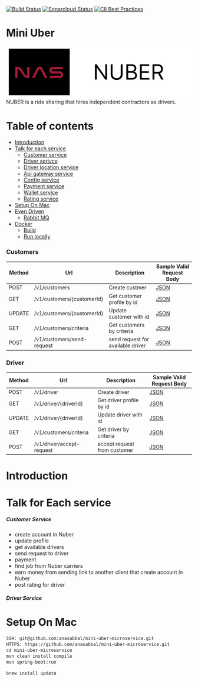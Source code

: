 [![Build Status](https://travis-ci.com/coma123/Spring-Boot-Blog-REST-API.svg?branch=development)](https://travis-ci.com/coma123/Spring-Boot-Blog-REST-API) [![Sonarcloud Status](https://sonarcloud.io/api/project_badges/measure?project=coma123_Spring-Boot-Blog-REST-API&metric=alert_status)](https://sonarcloud.io/dashboard?id=coma123_Spring-Boot-Blog-REST-API) [![CII Best Practices](https://bestpractices.coreinfrastructure.org/projects/3706/badge)](https://bestpractices.coreinfrastructure.org/projects/3706)

# Mini Uber
![logo](./img/back.png)
NUBER is a ride sharing that hires independent contractors as drivers.

# Table of contents
- [Introduction](#introduction)
- [Talk for each service](#talk-for-each-service)
    - [Customer service](#customer-service)
    - [Driver serivce](#driver-service)
    - [Driver location service](#)
    - [Api gateway service](#)
    - [Config service](#)
    - [Payment service](#)
    - [Wallet service](#)
    - [Rating service](#)
- [Setup On Mac](#setup-on-mac)
- [Even Driven](#)
  - [Rabbit MQ](#)
- [Docker](#docker)
    - [Build](#build)
    - [Run locally](#run-locally)

### Customers

| Method | Url                               | Description                                                                           | Sample Valid Request Body |
|--------|-----------------------------------|---------------------------------------------------------------------------------------| ------------------------- |
| POST   | /v1/customers                     | Create custmer                                                                        |[JSON](#usercreate) |
| GET    | /v1/customers/{customerId}        | Get customer profile by id                                                            |[JSON](#usercreate) |
| UPDATE | /v1/customers/{customerId}        | Update customer with id                                                               | [JSON](#usercreate)|
| GET    | /v1/customers/criteria            | Get customers by criteria                                                             | [JSON](#usercreate)|
| POST   | /v1/customers/send-request        | send request for available driver                                                     | [JSON](#usercreate)|

### Driver
| Method | Url                    | Description              | Sample Valid Request Body |
|--------|------------------------|--------------------------| ------------------------- |
| POST   | /v1/driver             | Create driver            |[JSON](#usercreate) |
| GET    | /v1/driver/{driverId}  | Get driver profile by id |[JSON](#usercreate) |
| UPDATE | /v1/driver/{driverId}  | Update driver with id    | [JSON](#usercreate)|
| GET    | /v1/customers/criteria | Get driver by criteria   | [JSON](#usercreate)|
| POST   | /v1/driver/accept-request   | accept request from customer    | [JSON](#usercreate)|


# Introduction
# Talk for Each service
##### Customer Service
- create account in Nuber 
- update profile
- get available drivers 
- send request to driver
- payment
- find job from Nuber carriers
- earn money from sending link to another client that create account in Nuber
- post rating for driver

##### Driver Service
# Setup On Mac

```
SSH: git@github.com:anasabbal/mini-uber-microservice.git
HTTPS: https://github.com/anasabbal/mini-uber-microservice.git
cd mini-uber-microservice
mvn clean install compile
mvn spring-boot:run
```
```
brew install update
```
